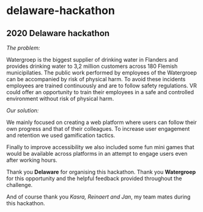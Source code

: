 # delaware-hackathon

## 2020 Delaware hackathon

*The problem:*

Watergroep is the biggest supplier of drinking water in Flanders and provides drinking water to 3,2 million customers across 180 Flemish municipilaties.
The public work performed by employees of the Watergroep can be accompanied by risk of physical harm.
To avoid these incidents employees are trained continuously and are to follow safety regulations.
VR could offer an opportunity to train their employees in a safe and controlled environment without risk of physical harm.

*Our solution:*

We mainly focused on creating a web platform where users can follow their own progress and that of their colleagues.
To increase user engagement and retention we used gamification tactics.

Finally to improve accessibility we also included some fun mini games that would be available across platforms in an attempt to engage users even after working hours.

Thank you **Delaware** for organising this hackathon.
Thank you **Watergroep** for this opportunity and the helpful feedback provided throughout the challenge.

And of course thank you *Kasra, Reinaert and Jan*, my team mates during this hackathon.
